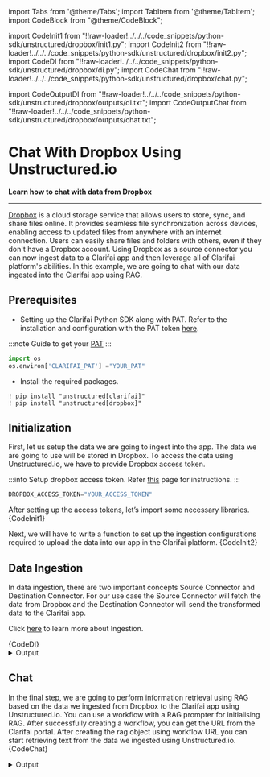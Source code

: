 
import Tabs from '@theme/Tabs';
import TabItem from '@theme/TabItem';
import CodeBlock from "@theme/CodeBlock";

import CodeInit1 from "!!raw-loader!../../../code_snippets/python-sdk/unstructured/dropbox/init1.py";
import CodeInit2 from "!!raw-loader!../../../code_snippets/python-sdk/unstructured/dropbox/init2.py";
import CodeDI from "!!raw-loader!../../../code_snippets/python-sdk/unstructured/dropbox/di.py";
import CodeChat from "!!raw-loader!../../../code_snippets/python-sdk/unstructured/dropbox/chat.py";


import CodeOutputDI from "!!raw-loader!../../../code_snippets/python-sdk/unstructured/dropbox/outputs/di.txt";
import CodeOutputChat from "!!raw-loader!../../../code_snippets/python-sdk/unstructured/dropbox/outputs/chat.txt";


# Chat With Dropbox Using Unstructured.io
**Learn how to chat with data from Dropbox**
<hr />

[Dropbox](https://www.dropbox.com/official-teams-page?_tk=paid_sem_goog_biz_b&_camp=1018334849&_kw=dropbox|e&_ad=666300362351||c&gad_source=1&gclid=CjwKCAjw1K-zBhBIEiwAWeCOFw939qj3aTgFRDagZZw0ugD4sLAMy1AeGE_ReqKsEyd5dgMn96KX8RoCzJ4QAvD_BwE) is a cloud storage service that allows users to store, sync, and share files online. It provides seamless file synchronization across devices, enabling access to updated files from anywhere with an internet connection. Users can easily share files and folders with others, even if they don't have a Dropbox account.  Using Dropbox as a source connector you can now ingest data to a Clarifai app and then leverage all of Clarifai platform's abilities. In this example, we are going to chat with our data ingested into the Clarifai app using RAG.


## Prerequisites

* Setting up the Clarifai Python SDK along with PAT. Refer to the installation and configuration with the PAT token [here](https://docs.clarifai.com/python-sdk/sdk-overview/).

:::note
Guide to get your [PAT](https://docs.clarifai.com/clarifai-basics/authentication/personal-access-tokens)
:::
```python
import os
os.environ['CLARIFAI_PAT'] ="YOUR_PAT"
```
* Install the required packages.

```
! pip install "unstructured[clarifai]"
! pip install "unstructured[dropbox]"
```



## Initialization

First, let us setup the data we are going to ingest into the app. The data we are going to use will be stored in Dropbox. To access the data using Unstructured.io, we have to provide Dropbox access token.

:::info
Setup dropbox access token. Refer [this](https://developers.dropbox.com/oauth-guide) page for instructions.
:::

```python
DROPBOX_ACCESS_TOKEN="YOUR_ACCESS_TOKEN"
```

After setting up the access tokens, let’s import some necessary libraries.
<Tabs>
<TabItem value="python" label="Python">
    <CodeBlock className="language-python">{CodeInit1}</CodeBlock>
</TabItem>
</Tabs>

Next, we will have to write a function to set up the ingestion configurations required to upload the data into our app in the Clarifai platform.
<Tabs>
<TabItem value="python" label="Python">
    <CodeBlock className="language-python">{CodeInit2}</CodeBlock>
</TabItem>
</Tabs>

## Data Ingestion

In data ingestion, there are two important concepts Source Connector and Destination Connector. For our use case the Source Connector will fetch the data from Dropbox and the Destination Connector will send the transformed data to the Clarifai app.

Click [here](https://unstructured-io.github.io/unstructured/ingest/index.html) to learn more about Ingestion.

<Tabs>
<TabItem value="python" label="Python">
    <CodeBlock className="language-python">{CodeDI}</CodeBlock>
</TabItem>
</Tabs>
<details>
  <summary>Output</summary>
   <CodeBlock className="language-python">{CodeOutputDI}</CodeBlock>
</details>


## Chat

In the final step, we are going to perform information retrieval using RAG based on the data we ingested from Dropbox to the Clarifai app using Unstructured.io. You can use a workflow with a RAG prompter for initialising RAG. After successfully creating a workflow, you can get the URL from the Clarifai portal. After creating the rag object using workflow URL you can start retrieving text from the data we ingested using Unstructured.io.
<Tabs>
<TabItem value="python" label="Python">
    <CodeBlock className="language-python">{CodeChat}</CodeBlock>
</TabItem>
</Tabs>
<details>
  <summary>Output</summary>
   <CodeBlock className="language-python">{CodeOutputChat}</CodeBlock>
</details>

